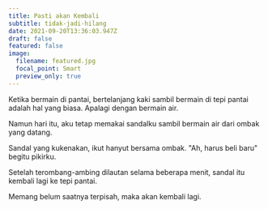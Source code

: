 ```yaml
---
title: Pasti akan Kembali
subtitle: tidak-jadi-hilang
date: 2021-09-20T13:36:03.947Z
draft: false
featured: false
image:
  filename: featured.jpg
  focal_point: Smart
  preview_only: true
---
```

Ketika bermain di pantai, bertelanjang kaki  sambil bermain di tepi pantai adalah hal yang biasa. Apalagi dengan bermain air.

Namun hari itu, aku tetap memakai sandalku sambil bermain air dari ombak yang datang.

Sandal yang kukenakan, ikut hanyut bersama ombak. "Ah, harus beli baru" begitu pikirku.

Setelah terombang-ambing dilautan selama beberapa menit, sandal itu kembali lagi ke tepi pantai.

Memang belum saatnya terpisah, maka akan kembali lagi.
